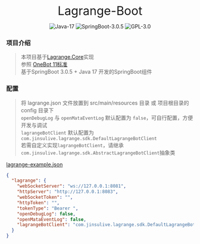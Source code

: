 <p align="center"><font size="6">Lagrange-Boot</font></p>

<p align="center">
    <img alt="Java-17" src="https://img.shields.io/badge/Java-17-brightgreen.svg"/>
    <img alt="SpringBoot-3.0.5" src="https://img.shields.io/badge/SpringBoot-3.0.5-green.svg"/>
    <img alt="GPL-3.0" src="https://img.shields.io/badge/license-GPL%203.0-blue.svg"/>
</p>

[//]: # (<p align="center">)

[//]: # (    <a href="https://github.com/jinsulive/lagrange-boot" target="_blank">)

[//]: # (        <img alt="lagrange-boot" src="https://img.shields.io/github/stars/jinsulive/lagrange-boot.svg?style=social&label=Stars"/>)

[//]: # (    </a>)

[//]: # (    <a href="https://gitee.com/jinsulive/lagrange-boot" target="_blank">)

[//]: # (        <img alt="lagrange-boot" src="https://gitee.com/jinsulive/lagrange-boot/badge/star.svg"/>)

[//]: # (    </a> )

[//]: # (</p>)

### 项目介绍

> 本项目基于[Lagrange.Core](https://github.com/KonataDev/Lagrange.Core)实现  
> 参照 [OneBot 11标准](https://github.com/botuniverse/onebot-11)  
> 基于SpringBoot 3.0.5 + Java 17 开发的SpringBoot组件

### 配置

> 将 lagrange.json 文件放置到 src/main/resources 目录 或 项目根目录的 config 目录下  
> `openDebugLog` 与 `openMataEventLog` 默认配置为 `false`，可自行配置，方便开发与调试  
> `lagrangeBotClient` 默认配置为 `com.jinsulive.lagrange.sdk.DefaultLagrangeBotClient`  
> 若需自定义实现`lagrangeBotClient`，请继承`com.jinsulive.lagrange.sdk.AbstractLagrangeBotClient`抽象类

[lagrange-example.json](./lagrange-spring-boot-starter/src/main/resources/lagrange-example.json)

```json
{
  "lagrange": {
    "webSocketServer": "ws://127.0.0.1:8081",
    "httpServer": "http://127.0.0.1:8083",
    "webSocketToken": "",
    "httpToken": "",
    "tokenType": "Bearer ",
    "openDebugLog": false,
    "openMataEventLog": false,
    "lagrangeBotClient": "com.jinsulive.lagrange.sdk.DefaultLagrangeBotClient"
  }
}
```